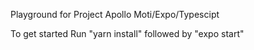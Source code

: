 Playground for Project Apollo
Moti/Expo/Typescipt

To get started
Run "yarn install"
followed by
"expo start"
